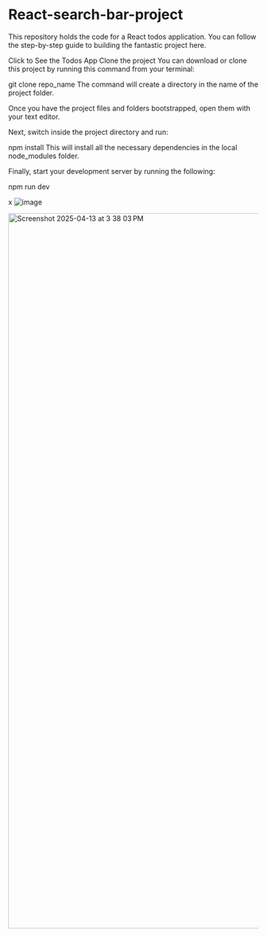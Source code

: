 # React-search-bar-project

This repository holds the code for a React todos application. You can follow the step-by-step guide to building the fantastic project here.

Click to See the Todos App
Clone the project
You can download or clone this project by running this command from your terminal:

git clone repo_name
The command will create a directory in the name of the project folder.

Once you have the project files and folders bootstrapped, open them with your text editor.

Next, switch inside the project directory and run:

npm install
This will install all the necessary dependencies in the local node_modules folder.

Finally, start your development server by running the following:

npm run dev


x
![image](https://github.com/user-attachments/assets/d5f6483d-0eb0-4c78-bf28-89e68522e4fd)


<img width="1440" alt="Screenshot 2025-04-13 at 3 38 03 PM" src="https://github.com/user-attachments/assets/eb077040-47bc-428a-8ca2-f4ab2884c867" />


